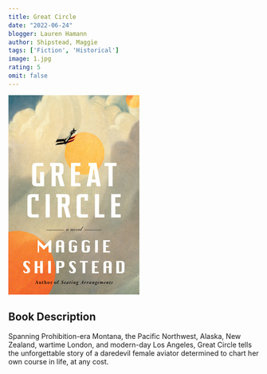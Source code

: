 ```yaml
---
title: Great Circle
date: "2022-06-24"
blogger: Lauren Hamann
author: Shipstead, Maggie
tags: ['Fiction', 'Historical']
image: 1.jpg
rating: 5
omit: false
---
```


![Book Cover](1.jpg)


## Book Description

Spanning Prohibition-era Montana, the Pacific Northwest, Alaska, New Zealand, wartime London, and modern-day Los Angeles, Great Circle tells the unforgettable story of a daredevil female aviator determined to chart her own course in life, at any cost.